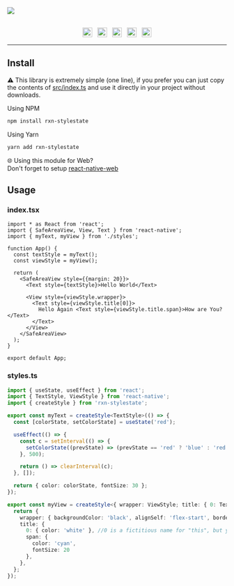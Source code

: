 <a href="#" align="center">
  <img src="https://user-images.githubusercontent.com/28831375/215092974-dd9d7a6d-733b-4d4e-999d-6cabd8efb87a.png">
</a>
</br></br>
<p align="center">
  <img height="22px" alt="GitHub" src="https://img.shields.io/github/license/Luffos/rxn-stylestate?style=for-the-badge"> ‎ ‎ <img height="22px" alt="GitHub issues" src="https://img.shields.io/github/issues-raw/luffos/rxn-stylestate?style=for-the-badge"> ‎ ‎ <img height="22px" alt="GitHub code size in bytes" src="https://img.shields.io/github/languages/code-size/luffos/rxn-stylestate?style=for-the-badge"> ‎ ‎ <img height="22px" alt="GitHub last commit (branch)" src="https://img.shields.io/github/last-commit/luffos/rxn-stylestate/main?style=for-the-badge"> ‎ ‎ <img height="22px" alt="GitHub package.json version" src="https://img.shields.io/github/package-json/v/luffos/rxn-stylestate?style=for-the-badge">
</p>

---------------------------------------------

## Install

⚠️ This library is extremely simple (one line), if you prefer you can just copy the contents of [src/index.ts](https://github.com/Luffos/rxn-stylestate/blob/main/src/index.ts) and use it directly in your project without downloads.

Using NPM
```sh
npm install rxn-stylestate
```

Using Yarn
```sh
yarn add rxn-stylestate
```
🌐 Using this module for Web?<br/>Don't forget to setup [react-native-web](https://github.com/necolas/react-native-web)

## Usage 

### index.tsx
```tsx
import * as React from 'react';
import { SafeAreaView, View, Text } from 'react-native';
import { myText, myView } from './styles';

function App() {
  const textStyle = myText();
  const viewStyle = myView();

  return (
    <SafeAreaView style={{margin: 20}}>
      <Text style={textStyle}>Hello World</Text>

      <View style={viewStyle.wrapper}>
        <Text style={viewStyle.title[0]}>
          Hello Again <Text style={viewStyle.title.span}>How are You?</Text>
        </Text>
      </View>
    </SafeAreaView>
  );
}

export default App;
```

### styles.ts
```ts
import { useState, useEffect } from 'react';
import { TextStyle, ViewStyle } from 'react-native';
import { createStyle } from 'rxn-stylestate';

export const myText = createStyle<TextStyle>(() => {
  const [colorState, setColorState] = useState('red');

  useEffect(() => {
    const c = setInterval(() => {
      setColorState((prevState) => (prevState == 'red' ? 'blue' : 'red'));
    }, 500);

    return () => clearInterval(c);
  }, []);

  return { color: colorState, fontSize: 30 };
});

export const myView = createStyle<{ wrapper: ViewStyle; title: { 0: TextStyle; span: TextStyle } }>(() => {
  return {
    wrapper: { backgroundColor: 'black', alignSelf: 'flex-start', borderRadius: 8, padding: 20 },
    title: {
      0: { color: 'white' }, //0 is a fictitious name for "this", but you can use it as you wish
      span: {
        color: 'cyan',
        fontSize: 20
      },
    },
  };
});

```
